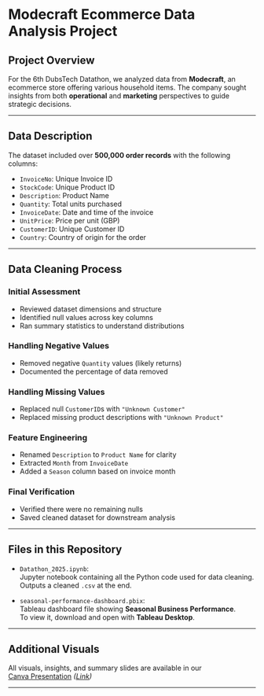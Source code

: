 # Modecraft Ecommerce Data Analysis Project

## Project Overview
For the 6th DubsTech Datathon, we analyzed data from **Modecraft**, an ecommerce store offering various household items. The company sought insights from both **operational** and **marketing** perspectives to guide strategic decisions.

---

##  Data Description

The dataset included over **500,000 order records** with the following columns:

- `InvoiceNo`: Unique Invoice ID  
- `StockCode`: Unique Product ID  
- `Description`: Product Name  
- `Quantity`: Total units purchased  
- `InvoiceDate`: Date and time of the invoice  
- `UnitPrice`: Price per unit (GBP)  
- `CustomerID`: Unique Customer ID  
- `Country`: Country of origin for the order

---

##  Data Cleaning Process

###  Initial Assessment
- Reviewed dataset dimensions and structure
- Identified null values across key columns
- Ran summary statistics to understand distributions

### Handling Negative Values
- Removed negative `Quantity` values (likely returns)
- Documented the percentage of data removed

### Handling Missing Values
- Replaced null `CustomerID`s with `"Unknown Customer"`
- Replaced missing product descriptions with `"Unknown Product"`

###  Feature Engineering
- Renamed `Description` to `Product Name` for clarity
- Extracted `Month` from `InvoiceDate`
- Added a `Season` column based on invoice month

### Final Verification
- Verified there were no remaining nulls
- Saved cleaned dataset for downstream analysis

---

##  Files in this Repository

- `Datathon_2025.ipynb`:  
  Jupyter notebook containing all the Python code used for data cleaning.  
  Outputs a cleaned `.csv` at the end.

- `seasonal-performance-dashboard.pbix`:  
  Tableau dashboard file showing **Seasonal Business Performance**.  
 To view it, download and open with **Tableau Desktop**.

---

##  Additional Visuals

All visuals, insights, and summary slides are available in our  
 [Canva Presentation](#) *([Link](https://www.canva.com/design/DAGlwVlCVwo/qXdaVok-uXooKnCkfuT6hQ/edit))*

---


